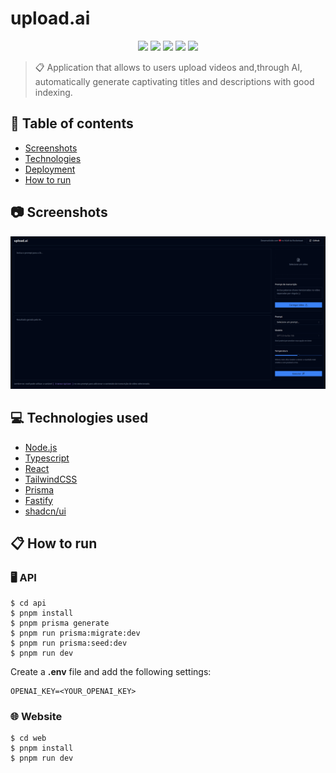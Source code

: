 # upload.ai

<p align="center">
  <img src="https://img.shields.io/badge/NLW-upload.ai-%23835afd" />
  <img src="https://img.shields.io/github/last-commit/IgorSAssis/upload.ai?color=835afd"></img> 
  <img src="https://img.shields.io/github/languages/top/IgorSAssis/upload.ai?color=774DD6&logo=Typescript&logoColor=blue"></img>
  <img src="https://img.shields.io/github/repo-size/IgorSAssis/upload.ai?color=774DD6"></img>
  <img src="https://img.shields.io/github/license/IgorSAssis/upload.ai?color=774DD6"></img>
</p>

> :clipboard: Application that allows to users upload videos and,through AI, automatically generate captivating titles and descriptions with good indexing.

## :pushpin: Table of contents
* [Screenshots](#Screenshots)
* [Technologies](#Technologies)
* [Deployment](#Deployment)
* [How to run](#HowToRun)

<a name="Screenshots" />

## :camera: Screenshots

<p align="center">
  <a href="https://github.com/IgorSAssis/upload.ai/blob/main/.github/app.png">
    <img src="https://github.com/IgorSAssis/upload.ai/blob/main/.github/app.png"/>
  </a>
</p>

## :computer: Technologies used
* [Node.js](https://nodejs.org/en/)
* [Typescript](https://www.typescriptlang.org/)
* [React](https://reactjs.org/)
* [TailwindCSS](https://tailwindcss.com/)
* [Prisma](https://www.prisma.io/)
* [Fastify](https://fastify.dev/)
* [shadcn/ui](https://ui.shadcn.com/)

<a name="HowToRun" />

## 📋 How to run

### 🖥 API
```shell
$ cd api
$ pnpm install
$ pnpm prisma generate
$ pnpm run prisma:migrate:dev
$ pnpm run prisma:seed:dev
$ pnpm run dev
```
Create a **.env** file and add the following settings:
```shell
OPENAI_KEY=<YOUR_OPENAI_KEY>
```
### 🌐 Website
```shell
$ cd web
$ pnpm install
$ pnpm run dev
```

